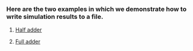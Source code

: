### Here are the two examples in which we demonstrate how to write simulation results to a file.

1. [Half adder](https://github.com/dicdesign/ieeeMentorshipHyd/tree/main/verilog/writingOutputToFile/ha)

2. [Full adder](https://github.com/dicdesign/ieeeMentorshipHyd/tree/main/verilog/writingOutputToFile/fa)
